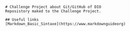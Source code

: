 	# Challenge Project about Git/GitHub of DIO
	Reposistory maked to the Challenge Project.

	## Useful links
	[Markdown_Basic_Sintaxe](https://www.markdownguideorg)
